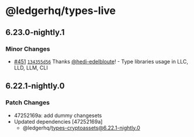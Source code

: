 # @ledgerhq/types-live

## 6.23.0-nightly.1

### Minor Changes

- [#451](https://github.com/LedgerHQ/ledger-live/pull/451) [`134355d56`](https://github.com/LedgerHQ/ledger-live/commit/134355d561bd8d576123d51f99cb5058be5721a4) Thanks [@hedi-edelbloute](https://github.com/hedi-edelbloute)! - Type libraries usage in LLC, LLD, LLM, CLI

## 6.22.1-nightly.0

### Patch Changes

- 47252169a: add dummy changesets
- Updated dependencies [47252169a]
  - @ledgerhq/types-cryptoassets@6.22.1-nightly.0
